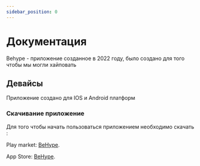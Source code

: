 ```yaml
---
sidebar_position: 0
---
```


# Документация

Behype - приложение созданное в 2022 году, было создано для того чтобы мы могли хайповать

## Девайсы

Приложение создано для IOS и Android платформ

### Скачивание приложение

Для того чтобы начать пользоваться приложением необходимо скачать :

Play market: [BeHype](https://play.google.com/store/apps/details?id=io.behype.android&hl=ru&gl=US).

App Store: [BeHype](https://apps.apple.com/kz/app/behype/id1561069235).